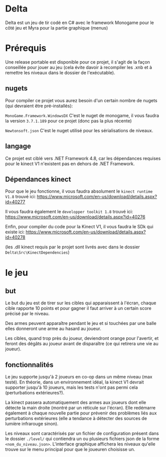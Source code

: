 # Delta

Delta est un jeu de tir codé en C# avec le framework Monogame pour le côté jeu et Myra pour la partie graphique (menus)


# Prérequis
Une release portable est disponible pour ce projet, il s'agit de la façon conseillée pour jouer au jeu (cela évite davoir à recompiler les .xnb et à remettre les niveaux dans le dossier de l'exécutable).
## nugets
Pour compiler ce projet vous aurez besoin d'un certain nombre de nugets (qui devraient être pré-installés):

`MonoGame.Framework.WindowsDX`
C'est le nuget de monogame, il vous faudra la version `3.7.1.189` pour ce projet (donc pas la plus récente)

`Newtonsoft.json`
C'est le nuget utilisé pour les sérialisations de niveaux.

## langage
Ce projet est ciblé vers .NET Framework 4.8, car les dépendances requises pour le kinect V1 n'existent pas en dehors de .NET Framework.

## Dépendances kinect
Pour que le jeu fonctionne, il vous faudra absolument le `kinect runtime V1.8` trouvé ici: https://www.microsoft.com/en-us/download/details.aspx?id=40277

Il vous faudra également le `developper toolkit 1.8` trouvé ici: https://www.microsoft.com/en-us/download/details.aspx?id=40276

Enfin, pour compiler du code pour la Kinect V1, il vous faudra le SDk qui existe ici: https://www.microsoft.com/en-us/download/details.aspx?id=40278

(les .dll kinect requis par le projet sont livrés avec dans le dossier `Delta\Src\KinectDependencies`)

# le jeu
## but
Le but du jeu est de tirer sur les cibles qui apparaissent à l'écran, chaque cible rapporte 10 points et pour gagner il faut arriver à un certain score précisé par le niveau.

Des armes peuvent apparaître pendant le jeu et si touchées par une balle elles donneront une arme au hasard au joueur.

Les cibles, quand trop près du joueur, deviendront orange pour l'avertir, et feront des dégâts au joueur avant de disparaître (ce qui retirera une vie au joueur).

## fonctionnalités
Le jeu supporte jusqu'à 2 joueurs en co-op dans un même niveau (max testé). En théorie, dans un environnement idéal, la kinect V1 devrait supporter jusqu'à 10 joueurs, mais les tests n'ont pas permi cela (perturbations extérieures?).

La kinect passera automatiquement des armes aux joueurs dont elle détecte la main droite (montré par un réticule sur l'écran). Elle redémarre également à chaque nouvelle partie pour prévenir des problèmes liés aux perturbations extérieures (elle a tendance à détecter des sources de lumière infrarouge sinon).

Les niveaux sont caractérisés par un fichier de configuration présent dans le dossier `./level/` qui contiendra un ou plusieurs fichiers json de la forme `<nom_du_niveau.json>`. L'interface graphique affichera les niveaux qu'elle trouve sur le menu principal pour que le joueuren choisisse un.

